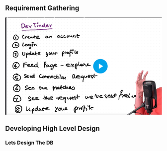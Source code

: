 ## Requirement Gathering

![alt text](image.png)

## Developing High Level Design

### Lets Design The DB
